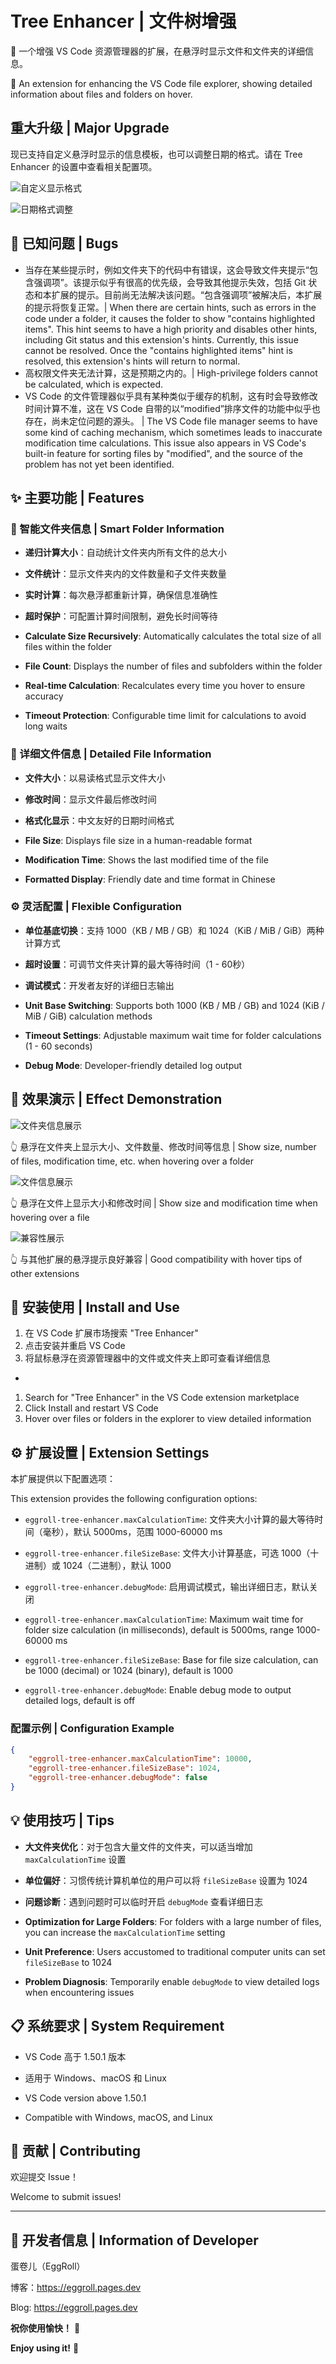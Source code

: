 # Tree Enhancer | 文件树增强

🌲 一个增强 VS Code 资源管理器的扩展，在悬浮时显示文件和文件夹的详细信息。

🌲 An extension for enhancing the VS Code file explorer, showing detailed information about files and folders on hover.

## 重大升级 | Major Upgrade

现已支持自定义悬浮时显示的信息模板，也可以调整日期的格式。请在 Tree Enhancer 的设置中查看相关配置项。

![自定义显示格式](自定义显示格式.png)

![日期格式调整](日期格式调整.png)

## 🐛 已知问题 | Bugs

- 当存在某些提示时，例如文件夹下的代码中有错误，这会导致文件夹提示“包含强调项”。该提示似乎有很高的优先级，会导致其他提示失效，包括 Git 状态和本扩展的提示。目前尚无法解决该问题。“包含强调项”被解决后，本扩展的提示将恢复正常。| When there are certain hints, such as errors in the code under a folder, it causes the folder to show "contains highlighted items". This hint seems to have a high priority and disables other hints, including Git status and this extension's hints. Currently, this issue cannot be resolved. Once the "contains highlighted items" hint is resolved, this extension's hints will return to normal.
- 高权限文件夹无法计算，这是预期之内的。| High-privilege folders cannot be calculated, which is expected.
- VS Code 的文件管理器似乎具有某种类似于缓存的机制，这有时会导致修改时间计算不准，这在 VS Code 自带的以“modified”排序文件的功能中似乎也存在，尚未定位问题的源头。 | The VS Code file manager seems to have some kind of caching mechanism, which sometimes leads to inaccurate modification time calculations. This issue also appears in VS Code's built-in feature for sorting files by "modified", and the source of the problem has not yet been identified.

## ✨ 主要功能 | Features

### 📁 智能文件夹信息 | Smart Folder Information

- **递归计算大小**：自动统计文件夹内所有文件的总大小
- **文件统计**：显示文件夹内的文件数量和子文件夹数量
- **实时计算**：每次悬浮都重新计算，确保信息准确性
- **超时保护**：可配置计算时间限制，避免长时间等待

- **Calculate Size Recursively**: Automatically calculates the total size of all files within the folder
- **File Count**: Displays the number of files and subfolders within the folder
- **Real-time Calculation**: Recalculates every time you hover to ensure accuracy
- **Timeout Protection**: Configurable time limit for calculations to avoid long waits

### 📄 详细文件信息 | Detailed File Information

- **文件大小**：以易读格式显示文件大小
- **修改时间**：显示文件最后修改时间
- **格式化显示**：中文友好的日期时间格式

- **File Size**: Displays file size in a human-readable format
- **Modification Time**: Shows the last modified time of the file
- **Formatted Display**: Friendly date and time format in Chinese

### ⚙️ 灵活配置 | Flexible Configuration

- **单位基底切换**：支持 1000（KB / MB / GB）和 1024（KiB / MiB / GiB）两种计算方式
- **超时设置**：可调节文件夹计算的最大等待时间（1 - 60秒）
- **调试模式**：开发者友好的详细日志输出

- **Unit Base Switching**: Supports both 1000 (KB / MB / GB) and 1024 (KiB / MiB / GiB) calculation methods
- **Timeout Settings**: Adjustable maximum wait time for folder calculations (1 - 60 seconds)
- **Debug Mode**: Developer-friendly detailed log output

## 📸 效果演示 | Effect Demonstration

![文件夹信息展示](文件夹效果演示.png)

👆 悬浮在文件夹上显示大小、文件数量、修改时间等信息 | Show size, number of files, modification time, etc. when hovering over a folder

![文件信息展示](文件效果演示.png)

👆 悬浮在文件上显示大小和修改时间 | Show size and modification time when hovering over a file

![兼容性展示](兼容性.png)

👆 与其他扩展的悬浮提示良好兼容 | Good compatibility with hover tips of other extensions

## 🚀 安装使用 | Install and Use

1. 在 VS Code 扩展市场搜索 "Tree Enhancer"
2. 点击安装并重启 VS Code
3. 将鼠标悬浮在资源管理器中的文件或文件夹上即可查看详细信息

-

1. Search for "Tree Enhancer" in the VS Code extension marketplace
2. Click Install and restart VS Code
3. Hover over files or folders in the explorer to view detailed information

## ⚙️ 扩展设置 | Extension Settings

本扩展提供以下配置选项：

This extension provides the following configuration options:

- `eggroll-tree-enhancer.maxCalculationTime`: 文件夹大小计算的最大等待时间（毫秒），默认 5000ms，范围 1000-60000 ms
- `eggroll-tree-enhancer.fileSizeBase`: 文件大小计算基底，可选 1000（十进制）或 1024（二进制），默认 1000
- `eggroll-tree-enhancer.debugMode`: 启用调试模式，输出详细日志，默认关闭

- `eggroll-tree-enhancer.maxCalculationTime`: Maximum wait time for folder size calculation (in milliseconds), default is 5000ms, range 1000-60000 ms
- `eggroll-tree-enhancer.fileSizeBase`: Base for file size calculation, can be 1000 (decimal) or 1024 (binary), default is 1000
- `eggroll-tree-enhancer.debugMode`: Enable debug mode to output detailed logs, default is off

### 配置示例 | Configuration Example

```json
{
    "eggroll-tree-enhancer.maxCalculationTime": 10000,
    "eggroll-tree-enhancer.fileSizeBase": 1024,
    "eggroll-tree-enhancer.debugMode": false
}
```

## 💡 使用技巧 | Tips

- **大文件夹优化**：对于包含大量文件的文件夹，可以适当增加 `maxCalculationTime` 设置
- **单位偏好**：习惯传统计算机单位的用户可以将 `fileSizeBase` 设置为 1024
- **问题诊断**：遇到问题时可以临时开启 `debugMode` 查看详细日志

- **Optimization for Large Folders**: For folders with a large number of files, you can increase the `maxCalculationTime` setting
- **Unit Preference**: Users accustomed to traditional computer units can set `fileSizeBase` to 1024
- **Problem Diagnosis**: Temporarily enable `debugMode` to view detailed logs when encountering issues

## 📋 系统要求 | System Requirement

- VS Code 高于 1.50.1 版本
- 适用于 Windows、macOS 和 Linux

- VS Code version above 1.50.1
- Compatible with Windows, macOS, and Linux

## 🤝 贡献 | Contributing

欢迎提交 Issue！

Welcome to submit issues!

---

## 🔧 开发者信息 | Information of Developer

蛋卷儿（EggRoll）

博客：<https://eggroll.pages.dev>

Blog: <https://eggroll.pages.dev>

**祝你使用愉快！** 🎉

**Enjoy using it!** 🎉
